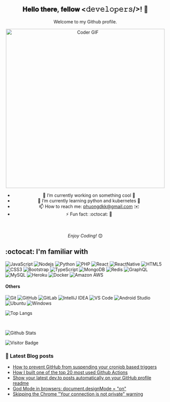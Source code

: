 <div align="center">
<h2> 𝐇𝐞𝐥𝐥𝐨 𝐭𝐡𝐞𝐫𝐞, 𝐟𝐞𝐥𝐥𝐨𝐰 <𝚍𝚎𝚟𝚎𝚕𝚘𝚙𝚎𝚛𝚜/>! 👋</h2>
</div>

<div align="center">

Welcome to my Github profile. <br>

<img src="https://media.giphy.com/media/SWoSkN6DxTszqIKEqv/giphy.gif" alt="Coder GIF" width="500"> <br>

- 🔭 I’m currently working on something cool 💓
- 🌱 I’m currently learning python and kubernetes 💓
- 📫 How to reach me: phuongdkk@gmail.com ✉️
- ⚡ Fun fact: :octocat: 🐙

<br>

<i>Enjoy Coding!</i> 😊

</div>

## :octocat: I'm familiar with

![JavaScript](https://img.shields.io/badge/-JavaScript-ffff00?style=flat-square&logo=javascript)
![Nodejs](https://img.shields.io/badge/-Nodejs-cfffe5?style=flat-square&logo=Node.js)
![Python](https://img.shields.io/badge/-Python-ff69b4?style=flat-square&logo=Python)
![PHP](https://img.shields.io/badge/-PHP-1572B6?style=flat-square&logo=php)
![React](https://img.shields.io/badge/-React-10a5f5?style=flat-square&logo=react)
![ReactNative](https://img.shields.io/badge/-ReactNative-10a5f5?style=flat-square&logo=react)
![HTML5](https://img.shields.io/badge/-HTML5-E34F26?style=flat-square&logo=html5&logoColor=white)
![CSS3](https://img.shields.io/badge/-CSS3-1572B6?style=flat-square&logo=css3)
![Bootstrap](https://img.shields.io/badge/-Bootstrap-563D7C?style=flat-square&logo=bootstrap)
![TypeScript](https://img.shields.io/badge/-TypeScript-black?style=flat-square&logo=typescript)
![MongoDB](https://img.shields.io/badge/-MongoDB-ff5e13?style=flat-square&logo=mongodb)
![Redis](https://img.shields.io/badge/-Redis-ffffff?style=flat-square&logo=Redis)
![GraphQL](https://img.shields.io/badge/-GraphQL-E10098?style=flat-square&logo=graphql)
![MySQL](https://img.shields.io/badge/-MySQL-c4c3d0?style=flat-square&logo=mysql)
![Heroku](https://img.shields.io/badge/-Heroku-430098?style=flat-square&logo=heroku)
![Docker](https://img.shields.io/badge/-Docker-8da5ed?style=flat-square&logo=docker)
![Amazon AWS](https://img.shields.io/badge/Amazon%20AWS-232F3E?style=flat-square&logo=amazon-aws)


#### Others

![Git](https://img.shields.io/badge/-Git-800080?style=flat-square&logo=git)
![GitHub](https://img.shields.io/badge/-GitHub-181717?style=flat-square&logo=github)
![GitLab](https://img.shields.io/badge/-GitLab-FCA121?style=flat-square&logo=gitlab)
![IntelliJ IDEA](http://img.shields.io/badge/-IntelliJ%20IDEA-000000?style=flat-square&logo=intellij-idea&logoColor=ffffff)
![VS Code](http://img.shields.io/badge/-VS%20Code-007ACC?style=flat-square&logo=visual-studio-code&logoColor=ffffff)
![Android Studio](http://img.shields.io/badge/-Android%20Studio-3DDC84?style=flat-square&logo=android-studio&logoColor=ffffff)
![Ubuntu](http://img.shields.io/badge/-Ubuntu-A81D33?style=flat-square&logo=ubuntu&logoColor=ffffff)
![Windows](http://img.shields.io/badge/-Windows-0078D6?style=flat-square&logo=windows&logoColor=ffffff)
<br>

![Top Langs](https://github-readme-stats.vercel.app/api/top-langs/?username=phuongdk&layout=compact&theme=dark&text_color=ffffff)

<br>

![Github Stats](https://github-readme-stats.vercel.app/api?username=phuongdk&count_private=true&show_icons=true&include_all_commits=true&line_height=26&title_color=ffffff&icon_color=ffffff&text_color=ffffff&bg_color=000000)

![Visitor Badge](https://visitor-badge.laobi.icu/badge?page_id=aemmadi.aemmadi)

### 📘 Latest Blog posts
<!-- BLOG-POST-LIST:START -->
- [How to prevent GitHub from suspending your cronjob based triggers](https://dev.to/gautamkrishnar/how-to-prevent-github-from-suspending-your-cronjob-based-triggers-knf)
- [How I built one of the top 20 most used Github Actions](https://www.gautamkrishnar.com/how-i-built-one-of-the-top-20-most-used-github-actions/)
- [Show your latest dev.to posts automatically on your GitHub profile readme](https://dev.to/gautamkrishnar/show-your-latest-dev-to-posts-automatically-in-your-github-profile-readme-3nk8)
- [God Mode in browsers: document.designMode = &quot;on&quot;](https://dev.to/gautamkrishnar/god-mode-in-browsers-document-designmode-on-2pmo)
- [Skipping the Chrome &quot;Your connection is not private&quot; warning](https://dev.to/gautamkrishnar/quickbits-1-skipping-the-chrome-your-connection-is-not-private-warning-4kp1)
<!-- BLOG-POST-LIST:END -->

<!--

**phuongdk/phuongdk** is a ✨ _special_ ✨ repository because its `README.md` (this file) appears on your GitHub profile.

Here are some ideas to get you started:
![Apollo GraphQL](https://img.shields.io/badge/-Apollo%20GraphQL-311C87?style=flat-square&logo=apollo-graphql)
-->
